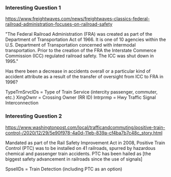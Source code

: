 ### Interesting Question 1

https://www.freightwaves.com/news/freightwaves-classics-federal-railroad-administration-focuses-on-railroad-safety

"The Federal Railroad Administration (FRA) was created as part of the Department of Transportation Act of 1966. It is one of 10 agencies within the U.S. Department of Transportation concerned with intermodal transportation. Prior to the creation of the FRA the Interstate Commerce Commission (ICC) regulated railroad safety. The ICC was shut down in 1995."

Has there been a decrease in accidents overall or a particular kind of accident attribute as a result of the transfer of oversight from ICC to FRA in 1996?

TypeTrnSrvcIDs = Type of Train Service (intercity passenger, commuter, etc.)
XingOwnr = Crossing Owner (RR ID)
Intrprmp = Hwy Traffic Signal Interconnection


### Interesting Question 2

https://www.washingtonpost.com/local/trafficandcommuting/positive-train-control-/2020/12/29/5e90f978-4a0d-11eb-839a-cf4ba7b7c48c_story.html

Mandated as part of the Rail Safety Improvement Act in 2008, Positive Train Control (PTC) was to be installed on 41 railroads, spurred by hazardous chemical and passenger train accidents. PTC has been hailed as [the biggest safety advancement in railroads since the use of signals]

SpselIDs = Train Detection (including PTC as an option)